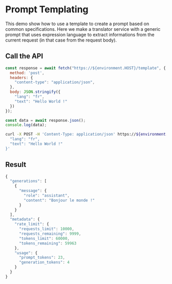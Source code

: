 # Prompt Templating

This demo show how to use a template to create a prompt based on common specifications. Here we make a translator service with a generic prompt that uses expression language to extract informations from the current request (in that case from the request body).


## Call the API

```js
const response = await fetch("https://${environment.HOST}/template", {
  method: 'post',
  headers: {
    "content-type": "application/json",
  },
  body: JSON.stringify({
    "lang": "fr",
    "text": "Hello World !"
  })
});

const data = await response.json();
console.log(data);
```

```sh
curl -X POST -H 'Content-Type: application/json' https://${environment.HOST}/template -d '{
  "lang": "fr",
  "text": "Hello World !"
}'
```

## Result

```js
{
  "generations": [
    {
      "message": {
        "role": "assistant",
        "content": "Bonjour le monde !"
      }
    }
  ],
  "metadata": {
    "rate_limit": {
      "requests_limit": 10000,
      "requests_remaining": 9999,
      "tokens_limit": 60000,
      "tokens_remaining": 59963
    },
    "usage": {
      "prompt_tokens": 23,
      "generation_tokens": 4
    }
  }
}
```